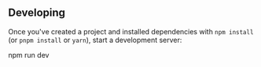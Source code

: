 ## Developing

Once you've created a project and installed dependencies with `npm install` (or `pnpm install` or `yarn`), start a development server:

npm run dev

